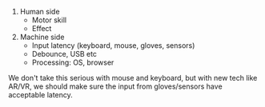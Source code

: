 1. Human side
	- Motor skill
	- Effect
2. Machine side
	- Input latency (keyboard, mouse, gloves, sensors)
	- Debounce, USB etc
	- Processing: OS, browser

We don't take this serious with mouse and keyboard, but with new tech like AR/VR, we should make sure the input from gloves/sensors have acceptable latency.